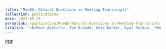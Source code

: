 ```yaml
---
title: "MeeQA: Natural Questions in Meeting Transcripts"
collection: publications
date: 2023-05-15
permalink: /publication/MeeQA-Natural-Questions-in-Meeting-Transcripts
citation: '<b>Reut Apel</b>, Tom Braude, Amir Kantor, Eyal Kolman. "MeeQA: Natural Questions in Meeting Transcripts"'
---
```

<a href='https://arxiv.org/pdf/2305.08502.pdf'>PDF</a>
&nbsp;&nbsp;&nbsp;&nbsp;
